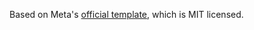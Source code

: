 Based on Meta's [official template](https://github.com/facebook/react-native/tree/main/template), which is MIT licensed.
